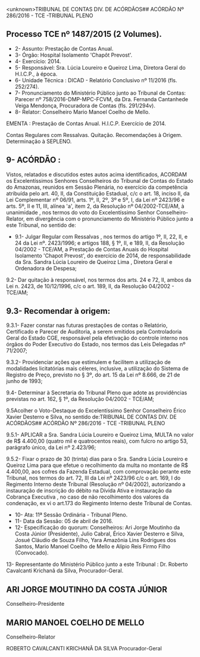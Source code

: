 &lt;unknown&gt;TRIBUNAL DE CONTAS DIV. DE ACÓRDÃOS## ACÓRDÃO Nº 286/2016 - TCE -TRIBUNAL PLENO

## Processo TCE nº 1487/2015 (2 Volumes).

- 2- Assunto: Prestação de Contas Anual.
- 3- Órgão: Hospital Isolamento 'Chapôt Prevost'.
- 4- Exercício: 2014.
- 5- Responsável: Sra. Lúcia Loureiro e Queiroz Lima, Diretora Geral do H.I.C.P., à época.
- 6- Unidade Técnica : DICAD - Relatório Conclusivo nº 11/2016 (fls. 252/274).
- 7-  Pronunciamento  do Ministério Público  junto  ao Tribunal  de Contas: Parecer  nº 758/2016-DMP-MPC-FCVM, da Dra. Fernanda Cantanhede Veiga Mendonça, Procuradora de Contas (fls. 291/294v).
- 8- Relator: Conselheiro Mario Manoel Coelho de Mello.

EMENTA : Prestação  de  Contas  Anual. H.I.C.P. Exercício de 2014.

Contas Regulares com Ressalvas. Quitação. Recomendações à Origem. Determinação à SEPLENO.

## 9- ACÓRDÃO :

Vistos, relatados e discutidos estes autos acima identificados, ACORDAM os Excelentíssimos Senhores Conselheiros do Tribunal de Contas do Estado do Amazonas, reunidos em Sessão Plenária, no exercício da competência atribuída pelo art. 40,  II, da Constituição Estadual, c/c o art. 18, inciso II, da Lei Complementar nº 06/91, arts. 1º, II, 2º, 3º e 5º,  I,  da  Lei  nº  2423/96 e arts. 5º,  II e 11,  III, alínea 'a',  item 2, da Resolução nº 04/2002-TCE/AM, à  unanimidade , nos  termos  do  voto  do  Excelentíssimo  Senhor Conselheiro-Relator, em divergência com o pronunciamento do Ministério Público junto a este Tribunal, no sentido de:

- 9.1- Julgar Regular com Ressalvas , nos termos do artigo 1º, II, 22, II, e 24 da Lei nº. 2423/1996; e artigos 188, § 1º, II, e 189, II, da Resolução 04/2002 - TCE/AM, a Prestação  de Contas  Anuais  do  Hospital  Isolamento  'Chapot  Prevost',  do  exercício  de 2014,  de  responsabilidade  da  Sra. Sandra  Lúcia  Loureiro  de  Queiroz  Lima ,  Diretora Geral e Ordenadora de Despesa;

9.2- Dar quitação à responsável, nos termos dos arts. 24 e 72, II, ambos da Lei n. 2423, de 10/12/1996, c/c o art. 189, II, da Resolução 04/2002 - TCE/AM;

## 9.3- Recomendar à origem:

9.3.1-  Fazer constar  nas  futuras  prestações  de  contas  o  Relatório, Certificado e Parecer de Auditoria, a serem emitidos pela Controladoria Geral do Estado CGE, responsável pela efetivação do controle interno nos órgãos do Poder Executivo do Estado, nos termos das Leis Delegadas nº 71/2007;

9.3.2-  Providenciar ações  que  estimulem  e  facilitem  a  utilização  de modalidades  licitatórias  mais céleres,  inclusive,  a  utilização  do  Sistema  de Registro  de Preço, previsto no § 3º, do art. 15 da Lei nº 8.666, de 21 de junho de 1993;

9.4-  Determinar à  Secretaria  do  Tribunal  Pleno  que  adote  as  providências previstas no art. 162, § 1º, da Resolução 04/2002 - TCE/AM;

9.5Acolher o Voto-Destaque do  Excelentíssimo Senhor Conselheiro Érico Xavier Desterro e Silva, no sentido de:TRIBUNAL DE CONTAS DIV. DE ACÓRDÃOS## ACÓRDÃO Nº 286/2016 - TCE -TRIBUNAL PLENO

9.5.1-  APLICAR a  Sra.  Sandra Lúcia Loureiro e Queiroz Lima, MULTA no  valor  de  R$ 4.400,00 (quatro  mil  e  quatrocentos  reais),  com  fulcro  no  artigo  53, parágrafo único, da Lei nº 2.423/96;

9.5.2-  Fixar  o  prazo de  30  (trinta)  dias  para  o  Sra.  Sandra  Lúcia Loureiro  e  Queiroz  Lima  para  que  efetue  o  recolhimento  da  multa  no montante  de  R$ 4.400,00, aos cofres da Fazenda Estadual, com comprovação perante este Tribunal, nos termos  do  art.  72,  III  da  Lei  nº  2423/96  c/c  o  art.  169,  I  do  Regimento  Interno  deste Tribunal  (Resolução  nº  04/2002),  autorizando  a  instauração  de  inscrição  do  débito  na Dívida Ativa e  instauração da Cobrança Executiva ,  no  caso de não recolhimento dos valores da condenação, ex vi o art.173 do Regimento Interno deste Tribunal de Contas.

- 10- Ata: 11ª Sessão Ordinária - Tribunal Pleno.
- 11- Data da Sessão: 05 de abril de 2016.
- 12-  Especificação  do  quorum: Conselheiros:  Ari  Jorge  Moutinho  da  Costa  Júnior (Presidente), Julio Cabral, Érico Xavier Desterro e Silva, Josué Cláudio de Souza Filho, Yara Amazônia Lins Rodrigues dos Santos, Mario Manoel Coelho de Mello e Alípio Reis Firmo Filho (Convocado).

13- Representante do Ministério Público junto a este Tribunal : Dr. Roberto Cavalcanti Krichanã da Silva, Procurador-Geral.

## ARI JORGE MOUTINHO DA COSTA JÚNIOR

Conselheiro-Presidente

## MARIO MANOEL COELHO DE MELLO

Conselheiro-Relator

ROBERTO CAVALCANTI KRICHANÃ DA SILVA Procurador-Geral